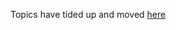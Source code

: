 ﻿Topics have tided up and moved [here](https://docs.google.com/document/d/1fbrDPbw2WGf0p-J0u4r0rmTpA35zfmKGwTKH2-JTMw0/edit#heading=h.1jatdi213py0)